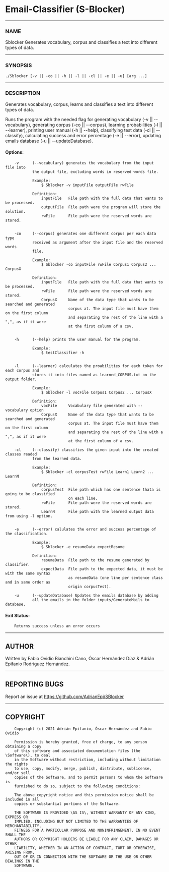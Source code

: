 # Email-Classifier (S-Blocker)

---
### NAME  

Sblocker  Generates vocabulary, corpus and classifies a text into different types of data.  

---
### SYNOPSIS  

```shell
./Sblocker [-v || -co || -h || -l || -cl || -e || -u] [arg ...]  
```

---
### DESCRIPTION  

Generates vocabulary, corpus, learns and classifies a text into different types of data.  

Runs the program with the needed flag for generating vocabulary (-v || --vocabulary), generating  corpus (-co || --corpus), learning probabilities (-l || --learner),  printing user manual (-h || --help), classifying test data (-cl || --classify), calculating success and error percentage (-e || --error), updating emails database (-u || --updateDatabase). 

####	Options:  

        -v      (--vocabulary) generates the vocabulary from the input file into
                the output file, excluding words in reserved words file.

                Example: 
                    $ Sblocker -v inputFile outputFile rwFile

                Definition:
                    inputFile   File path with the full data that wants to be processed.
                    outputFile  File path were the program will store the solution.
                    rwFile      File path were the reserved words are stored.


        -co     (--corpus) generates one different corpus per each data type 
                received as argument after the input file and the reserved words 
                file.  

                Example:
                    $ Sblocker -co inputFile rwFile Corpus1 Corpus2 ... CorpusX

                Definition:
                    inputFile   File path with the full data that wants to be processed.
                    rwFile      File path were the reserved words are stored.
                    CorpusX     Name of the data type that wants to be searched and generated
                                corpus at. The input file must have them on the first column
                                and separating the rest of the line with a ",", as if it were
                                at the first column of a csv.


        -h      (--help) prints the user manual for the program.

                Example:
                    $ testClassifier -h


        -l      (--learner) calculates the proabilities for each token for each corpus and
                stores it into files named as learned_CORPUS.txt on the output folder.

                Example: 
                    $ Sblocker -l vocFile Corpus1 Corpus2 ... CorpusX

                Definition:
                    vocFile     Vocabulary file generated with --vocabulary option
                    CorpusX     Name of the data type that wants to be searched and generated
                                corpus at. The input file must have them on the first column
                                and separating the rest of the line with a ",", as if it were
                                at the first column of a csv.

        -cl     (--classify) classifies the given input into the created classes readed
                from the learned data.
                           
                Example:
                    $ Sblocker -cl corpusTest rwFile Learn1 Learn2 ... LearnN

                Definition:
                    corpusTest  File path which has one sentence thata is going to be classified
                                on each line.
                    rwFile      File path were the reserved words are stored.
                    LearnN      File path with the learned output data from using -l option.


        -e      (--error) calulates the error and success percentage of the classification.

                Example: 
                    $ Sblocker -e resumeData expectResume

                Definition:
                    resumeData  File path to the resume generated by classifier.
                    expectData  File path to the expected data, it must be with the same syntax
                                as resumeData (one line per sentence class and in same order as
                                origin corpusTest).

        -u      (--updateDatabase) Updates the emails database by adding
                all the emails in the folder inputs/GenerateMails to database.



#### Exit Status:  
        Returns success unless an error occurs  

---
## AUTHOR  
Written by Fabio Ovidio Bianchini Cano, Óscar Hernández Díaz & Adrián Epifanio Rodríguez Hernández.  

---
## REPORTING BUGS  

Report an issue at <https://github.com/AdrianEpi/SBlocker>  

---
## COPYRIGHT  
```
    Copyright (c) 2021 Adrián Epifanio, Óscar Hernández and Fabio Ovidio

    Permission is hereby granted, free of charge, to any person obtaining a copy  
    of this software and associated documentation files (the \Software\), to deal  
    in the Software without restriction, including without limitation the rights  
    to use, copy, modify, merge, publish, distribute, sublicense, and/or sell  
    copies of the Software, and to permit persons to whom the Software is  
    furnished to do so, subject to the following conditions:  

    The above copyright notice and this permission notice shall be included in all  
    copies or substantial portions of the Software.  

    THE SOFTWARE IS PROVIDED \AS IS\, WITHOUT WARRANTY OF ANY KIND, EXPRESS OR  
    IMPLIED, INCLUDING BUT NOT LIMITED TO THE WARRANTIES OF MERCHANTABILITY,  
    FITNESS FOR A PARTICULAR PURPOSE AND NONINFRINGEMENT. IN NO EVENT SHALL THE  
    AUTHORS OR COPYRIGHT HOLDERS BE LIABLE FOR ANY CLAIM, DAMAGES OR OTHER  
    LIABILITY, WHETHER IN AN ACTION OF CONTRACT, TORT OR OTHERWISE, ARISING FROM,  
    OUT OF OR IN CONNECTION WITH THE SOFTWARE OR THE USE OR OTHER DEALINGS IN THE  
    SOFTWARE.  
```  
